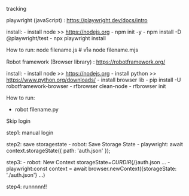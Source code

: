 tracking

playwright (javaScript) : https://playwright.dev/docs/intro

  install:
    - install node >> https://nodejs.org
    - npm init -y
    - npm install -D @playwright/test
    - npx playwright install
    
  How to run:
    node filename.js
    # หรือ
    node filename.mjs
  

Robot framework (Browser library) : https://robotframework.org/

  install:
    - install node >> https://nodejs.org
    - install python >> https://www.python.org/downloads/
    - install browser lib
      - pip install -U robotframework-browser
      - rfbrowser clean-node
      - rfbrowser init
      
 How to run:
   - robot filename.py

Skip login 

  step1: manual login
  
  step2: save storagestate
    - robot: Save Storage State
    - playwright: await context.storageState({ path: 'auth.json' });
    
  step3: 
    - robot: New Context    storageState=${CURDIR}${/}auth.json  ...
    - playwright:const context = await browser.newContext({storageState: './auth.json'}  ...)

  step4: runnnnn!!
    
